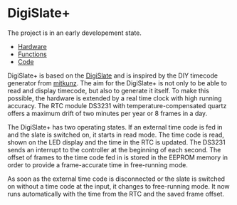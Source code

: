 # DigiSlate+

The project is in an early developement state.

- [Hardware](hardware.md)
- [Functions](function.md)
- [Code](https://github.com/digislateplus.github.io/Digislateplus)

DigiSlate+ is based on the [DigiSlate](https://www.youtube.com/watch?v=TnaWQZtmPek) and is inspired by the DIY timecode generator from [mitkunz](https://github.com/mitkunz/diy_timecode_generator). The aim for the DigiSlate+ is not only to be able to read and display timecode, but also to generate it itself. To make this possible, the hardware is extended by a real time clock with high running accuracy. The RTC module DS3231 with temperature-compensated quartz offers a maximum drift of two minutes per year or 8 frames in a day.

The DigiSlate+ has two operating states. If an external time code is fed in and the slate is switched on, it starts in read mode. The time code is read, shown on the LED display and the time in the RTC is updated. The DS3231 sends an interrupt to the controller at the beginning of each second. The offset of frames to the time code fed in is stored in the EEPROM memory in order to provide a frame-accurate time in free-running mode.

As soon as the external time code is disconnected or the slate is switched on without a time code at the input, it changes to free-running mode. It now runs automatically with the time from the RTC and the saved frame offset.
